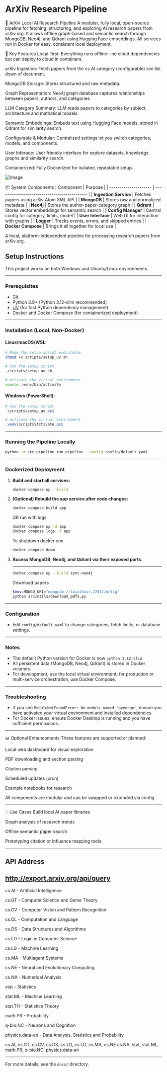 # ArXiv Research Pipeline

🧠 ArXiv Local AI Research Pipeline
A modular, fully local, open-source pipeline for fetching, structuring, and exploring AI research papers from arXiv.org. It allows offline graph-based and semantic search through MongoDB, Neo4j, and Qdrant using Hugging Face embeddings. All services run in Docker for easy, consistent local deployment.

🚀 Key Features
Local-first: Everything runs offline—no cloud dependencies but can deploy to cloud in containers.

arXiv Ingestion: Fetch papers from the cs.AI category (configurable) see list down of document.

MongoDB Storage: Stores structured and raw metadata.

Graph Representation: Neo4j graph database captures relationships between papers, authors, and categories.

LLM Category Summary: LLM reads papers to categories by subject, architecture and mathatical models.

Semantic Embeddings: Embeds text using Hugging Face models, stored in Qdrant for similarity search.

Configurable & Modular: Centralized settings let you switch categories, models, and components.

User Inferace: User friendly interface for explore datasets, knowledge graphs and similarity search.

Containerized: Fully Dockerized for isolated, repeatable setup.

![Image](https://github.com/user-attachments/assets/3233595b-ecbc-4029-a0f9-1e6723c026a7)

📦 System Components
| Component             | Purpose                                      |
| --------------------- | -------------------------------------------- |
| **Ingestion Service** | Fetches papers using arXiv Atom XML API      |
| **MongoDB**           | Stores raw and normalized metadata           |
| **Neo4j**             | Stores the author-paper-category graph       |
| **Qdrant**            | Stores vector embeddings for semantic search |
| **Config Manager**    | Central config for category, limits, model   |
| **User Interface**    | Web UI for interaction with graphs           |
| **Logger**            | Tracks events, errors, and skipped entries   |
| **Docker Compose**    | Brings it all together for local use         |


A local, platform-independent pipeline for processing research papers from arXiv.org.

## Setup Instructions

This project works on both Windows and Ubuntu/Linux environments.

---

### Prerequisites

- Git
- Python 3.9+ (Python 3.12-slim recommended)
- [UV](https://github.com/astral-sh/uv) (for fast Python dependency management)
- Docker and Docker Compose (for containerized deployment)

---

### Installation (Local, Non-Docker)

#### Linux/macOS/WSL:
```bash
# Make the setup script executable
chmod +x scripts/setup_uv.sh

# Run the setup script
./scripts/setup_uv.sh

# Activate the virtual environment
source .venv/bin/activate
```

#### Windows (PowerShell):
```powershell
# Run the setup script
.\scripts\setup_uv.ps1

# Activate the virtual environment
.venv\Scripts\Activate.ps1
```

---

### Running the Pipeline Locally

```bash
python -m src.pipeline.run_pipeline --config config/default.yaml
```

---

### Dockerized Deployment

1. **Build and start all services:**
   ```bash
   docker-compose up --build
   ```
2. **(Optional) Rebuild the app service after code changes:**
   ```bash
   docker-compose build app
   ```
   OR run with logs
   ```bash
   docker compose up -d app 
   docker compose logs -f app
   ```
   To shutdown docker env
   ```bash
   docker-compose down
   ```
3. **Access MongoDB, Neo4j, and Qdrant via their exposed ports.**

   ---
   ```bash
   docker compose up --build sync-neo4j
   ```
   Download papers
   ```bash
   $env:MONGO_URI="mongodb://localhost:27017/onfig"
   python src/utils/download_pdfs.py
   ```
---
### Configuration

- Edit `config/default.yaml` to change categories, fetch limits, or database settings.

---

### Notes

- The default Python version for Docker is now `python:3.12-slim`.
- All persistent data (MongoDB, Neo4j, Qdrant) is stored in Docker volumes.
- For development, use the local virtual environment; for production or multi-service orchestration, use Docker Compose.

---

### Troubleshooting

- If you see `ModuleNotFoundError: No module named 'pymongo'`, ensure you have activated your virtual environment and installed dependencies.
- For Docker issues, ensure Docker Desktop is running and you have sufficient permissions.

---
📊 Optional Enhancements
These features are supported or planned:

Local web dashboard for visual exploration

PDF downloading and section parsing

Citation parsing

Scheduled updates (cron)

Example notebooks for research

All components are modular and can be swapped or extended via config.

---
💡 Use Cases
Build local AI paper libraries

Graph analysis of research trends

Offline semantic paper search

Prototyping citation or influence mapping tools

---
## API Address 
http://export.arxiv.org/api/query
---
cs.AI - Artificial Intelligence

cs.GT - Computer Science and Game Theory

cs.CV - Computer Vision and Pattern Recognition

cs.CL - Computation and Language

cs.DS - Data Structures and Algorithms

cs.LO - Logic in Computer Science

cs.LG - Machine Learning

cs.MA - Multiagent Systems

cs.NE - Neural and Evolutionary Computing

cs.NA - Numerical Analysis

stat - Statistics

stat.ML - Machine Learning

stat.TH - Statistics Theory

math.PR - Probability

q-bio.NC - Neurons and Cognition

physics.data-an - Data Analysis, Statistics and Probability

cs.AI, cs.GT, cs.CV, cs.DS, cs.LO, cs.LG, cs.MA, cs.NE
cs.NA, stat, stat.ML, math.PR, q-bio.NC, physics.data-an

---
For more details, see the `docs/` directory.